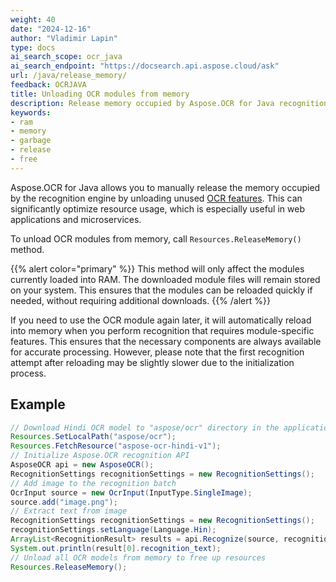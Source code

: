 ```yaml
---
weight: 40
date: "2024-12-16"
author: "Vladimir Lapin"
type: docs
ai_search_scope: ocr_java
ai_search_endpoint: "https://docsearch.api.aspose.cloud/ask"
url: /java/release_memory/
feedback: OCRJAVA
title: Unloading OCR modules from memory
description: Release memory occupied by Aspose.OCR for Java recognition engine by unloading unneeded OCR modules.
keywords:
- ram
- memory
- garbage
- release
- free
---
```


Aspose.OCR for Java allows you to manually release the memory occupied by the recognition engine by unloading unused [OCR features](/ocr/java/modules/). This can significantly optimize resource usage, which is especially useful in web applications and microservices.

To unload OCR modules from memory, call `Resources.ReleaseMemory()` method.

{{% alert color="primary" %}}
This method will only affect the modules currently loaded into RAM. The downloaded module files will remain stored on your system. This ensures that the modules can be reloaded quickly if needed, without requiring additional downloads.
{{% /alert %}}

If you need to use the OCR module again later, it will automatically reload into memory when you perform recognition that requires module-specific features. This ensures that the necessary components are always available for accurate processing. However, please note that the first recognition attempt after reloading may be slightly slower due to the initialization process.

## Example

```java
// Download Hindi OCR model to "aspose/ocr" directory in the application working directory
Resources.SetLocalPath("aspose/ocr");
Resources.FetchResource("aspose-ocr-hindi-v1");
// Initialize Aspose.OCR recognition API
AsposeOCR api = new AsposeOCR();
RecognitionSettings recognitionSettings = new RecognitionSettings();
// Add image to the recognition batch
OcrInput source = new OcrInput(InputType.SingleImage);
source.add("image.png");
// Extract text from image
RecognitionSettings recognitionSettings = new RecognitionSettings();
recognitionSettings.setLanguage(Language.Hin);
ArrayList<RecognitionResult> results = api.Recognize(source, recognitionSettings);
System.out.println(result[0].recognition_text);
// Unload all OCR models from memory to free up resources
Resources.ReleaseMemory();
```
